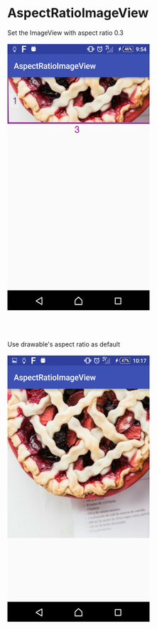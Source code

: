# AspectRatioImageView

Set the ImageView with aspect ratio 0.3
<br><br>
<img src="https://raw.githubusercontent.com/jenny7chen/AspectRatioImageView/master/screenshot1.jpg" width="320" height="600">

<br><br><br>
Use drawable's aspect ratio as default 
<br><br>
<img src="https://raw.githubusercontent.com/jenny7chen/AspectRatioImageView/master/screenshot2.jpg" width="320" height="600">

